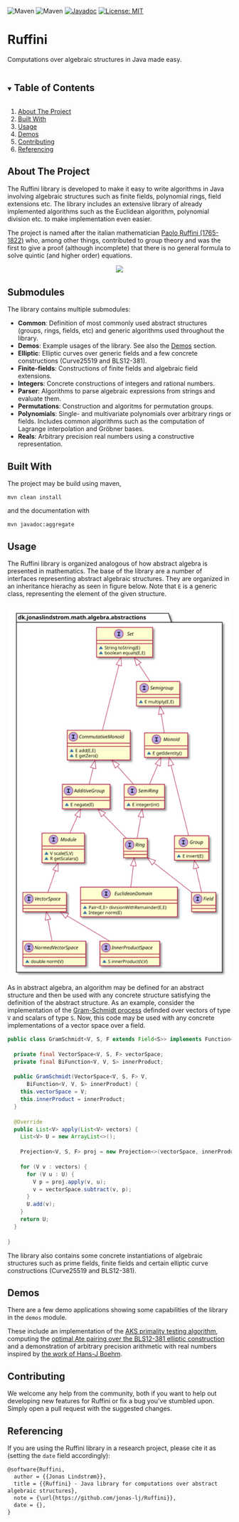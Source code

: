 ![Maven](https://img.shields.io/maven-central/v/dk.jonaslindstrom.ruffini/parent) ![Maven](https://github.com/jonas-lj/Ruffini/actions/workflows/maven.yml/badge.svg) [![Javadoc](https://img.shields.io/badge/JavaDoc-Online-green)](https://jonas-lj.github.io/Ruffini/allclasses-index.html) [![License: MIT](https://img.shields.io/badge/License-MIT-yellow.svg)](https://opensource.org/licenses/MIT)

<!-- PROJECT LOGO -->
<h1>Ruffini</h1>

<p>
    Computations over algebraic structures in Java made easy.
</p>

<!-- TABLE OF CONTENTS -->
<details open="open">
  <summary><h2 style="display: inline-block">Table of Contents</h2></summary>
  <ol>
    <li><a href="#about-the-project">About The Project</a></li>
    <li><a href="#built-with">Built With</a></li>
    <li><a href="#usage">Usage</a></li>
    <li><a href="#demos">Demos</a></li>
    <li><a href="#contributing">Contributing</a></li>
    <li><a href="#referencing">Referencing</a></li>
  </ol>
</details>



<!-- ABOUT THE PROJECT -->

## About The Project

<p>
The Ruffini library is developed to make it easy to write algorithms in Java involving 
algebraic structures such as finite fields, polynomial rings, field extensions etc. The library includes 
an extensive library of already implemented algorithms such as the Euclidean algorithm, polynomial 
division etc. to make implementation even easier.
</p>
<p>
The project is named after the italian mathematician <a href="https://en.wikipedia.org/wiki/Paolo_Ruffini">Paolo Ruffini (1765-1822)</a> who, among other 
things, contributed to group theory and was the first to give a proof (although incomplete) that there is no 
general formula to solve quintic (and higher order) equations.
</p>

<p align="center">
    <img src="https://upload.wikimedia.org/wikipedia/commons/2/22/Ruffini_paolo.jpg">
</p>

## Submodules

<p>
The library contains multiple submodules:
</p>

- __Common__: Definition of most commonly used abstract structures (groups, rings, fields, etc) and generic algorithms
  used throughout the library.
- __Demos__: Example usages of the library. See also the <a href="#demos">Demos</a> section.
- __Elliptic__: Elliptic curves over generic fields and a few concrete constructions (Curve25519 and BLS12-381).
- __Finite-fields__: Constructions of finite fields and algebraic field extensions.
- __Integers__: Concrete constructions of integers and rational numbers.
- __Parser__: Algorithms to parse algebraic expressions from strings and evaluate them.
- __Permutations__: Construction and algoritms for permutation groups.
- __Polynomials__: Single- and multivariate polynomials over arbitrary rings or fields. Includes common algorithms such
  as the computation of Lagrange interpolation and Gröbner bases.
- __Reals__: Arbitrary precision real numbers using a constructive representation.

## Built With

The project may be build using maven,

```
mvn clean install
```

and the documentation with

```
mvn javadoc:aggregate
```

<!-- USAGE EXAMPLES -->

## Usage

The Ruffini library is organized analogous of how abstract algebra is presented in mathematics. The base of the library
are a number of interfaces representing abstract algebraic structures. They are organized in an inheritance hierachy as
seen in figure below. Note that `E` is a generic class, representing the element of the given structure.

<p align="center">
  <img src="abstractions.svg" align="center" alt="Inheritance diagram for abstract algebraic structures">
</p>

As in abstract algebra, an algorithm may be defined for an abstract structure and then be used with any concrete
structure satisfying the definition of the abstract structure. As an example, consider the implementation of the
<a href="https://en.wikipedia.org/wiki/Gram–Schmidt_process">Gram-Schmidt process</a> definded over vectors of type `V`
and scalars of type `S`. Now, this code may be used with any
concrete implementations of a vector space over a field.

```java
public class GramSchmidt<V, S, F extends Field<S>> implements Function<List<V>, List<V>> {

  private final VectorSpace<V, S, F> vectorSpace;
  private final BiFunction<V, V, S> innerProduct;

  public GramSchmidt(VectorSpace<V, S, F> V,
      BiFunction<V, V, S> innerProduct) {
    this.vectorSpace = V;
    this.innerProduct = innerProduct;
  }

  @Override
  public List<V> apply(List<V> vectors) {
    List<V> U = new ArrayList<>();

    Projection<V, S, F> proj = new Projection<>(vectorSpace, innerProduct);

    for (V v : vectors) {
      for (V u : U) {
        V p = proj.apply(v, u);
        v = vectorSpace.subtract(v, p);
      }
      U.add(v);
    }
    return U;
  }

}
```

The library also contains some concrete instantiations of algebraic structures such as prime fields, finite fields and
certain elliptic curve constructions (Curve25519 and BLS12-381).

## Demos

There are a few demo applications showing some capabilities of the library in the `demos` module.

These include an implementation of
the [AKS primality testing algorithm](https://en.wikipedia.org/wiki/AKS_primality_test),
computing the [optimal Ate pairing over the BLS12-381 elliptic construction](https://hackmd.io/@benjaminion/bls12-381)
and a
demonstration of arbitrary precision arithmetic with real numbers inspired
by [the work of Hans-J Boehm](https://www.hboehm.info/new_crcalc/CRCalc.html).

<!-- CONTRIBUTING -->

## Contributing

We welcome any help from the community, both if you want to help out developing new features for Ruffini or fix a bug
you've stumbled upon. Simply open a pull request with the suggested changes.

<!-- REFERENCING -->

## Referencing

If you are using the Ruffini library in a research project, please cite it as (setting the `date` field accordingly):

```
@software{Ruffini,
  author = {{Jonas Lindstrøm}},
  title = {{Ruffini} - Java library for computations over abstract algebraic structures},
  note = {\url{https://github.com/jonas-lj/Ruffini}},
  date = {},
}
```
